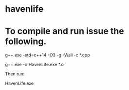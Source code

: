 # havenlife
# To compile and run issue the following.

g++.exe -std=c++14 -O3 -g -Wall -c *.cpp

g++.exe -o HavenLife.exe *.o

Then run:

HavenLife.exe
